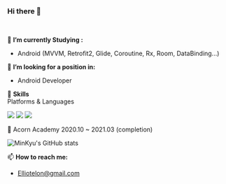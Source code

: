 ### Hi there 👋
</br>


🌱 **I’m currently Studying :**    
* Android (MVVM, Retrofit2, Glide, Coroutine, Rx, Room, DataBinding...)   

🤔 **I’m looking for a position in:**       
* Android Developer 



💪 **Skills**   
Platforms & Languages

<img src="https://img.shields.io/badge/Android-3DDC84?style=flat-square&logo=Android&logoColor=white"/> <img src="https://img.shields.io/badge/Kotlin-4885E2?style=flat-square&logo=Kotlin&logoColor=white"/> <img src="https://img.shields.io/badge/Java-E26C48?style=flat-square&logo=Java&logoColor=white"/> 
    
🤟 Acorn Academy 2020.10 ~ 2021.03 (completion)  


![MinKyu's GitHub stats](https://github-readme-stats.vercel.app/api?username=Min-kyu-Kim&show_icons=true&theme=highcontrast)  

📫 **How to reach me:**    
* Elliotelon@gmail.com
   
